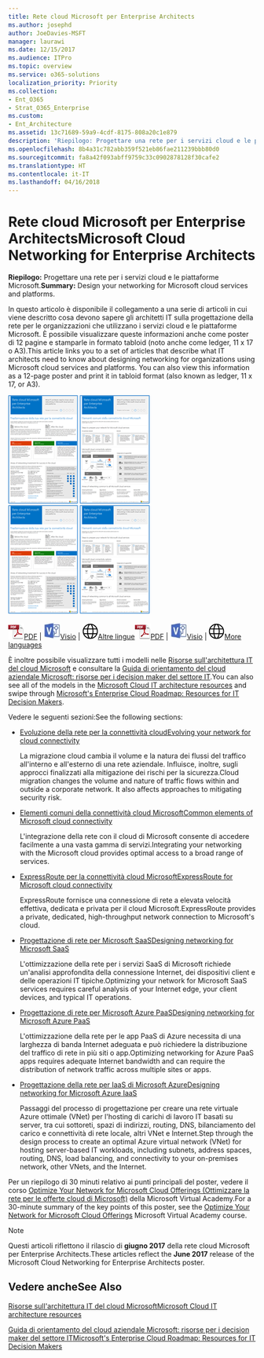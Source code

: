 ```yaml
---
title: Rete cloud Microsoft per Enterprise Architects
ms.author: josephd
author: JoeDavies-MSFT
manager: laurawi
ms.date: 12/15/2017
ms.audience: ITPro
ms.topic: overview
ms.service: o365-solutions
localization_priority: Priority
ms.collection:
- Ent_O365
- Strat_O365_Enterprise
ms.custom:
- Ent_Architecture
ms.assetid: 13c71689-59a9-4cdf-8175-808a20c1e879
description: 'Riepilogo: Progettare una rete per i servizi cloud e le piattaforme Microsoft.'
ms.openlocfilehash: 8b4a31c782abb359f521eb86fae211239bbb80d0
ms.sourcegitcommit: fa8a42f093abff9759c33c0902878128f30cafe2
ms.translationtype: HT
ms.contentlocale: it-IT
ms.lasthandoff: 04/16/2018
---
```

# <a name="microsoft-cloud-networking-for-enterprise-architects"></a><span data-ttu-id="92bc1-103">Rete cloud Microsoft per Enterprise Architects</span><span class="sxs-lookup"><span data-stu-id="92bc1-103">Microsoft Cloud Networking for Enterprise Architects</span></span>

 <span data-ttu-id="92bc1-104">**Riepilogo:** Progettare una rete per i servizi cloud e le piattaforme Microsoft.</span><span class="sxs-lookup"><span data-stu-id="92bc1-104">**Summary:** Design your networking for Microsoft cloud services and platforms.</span></span>
  
<span data-ttu-id="92bc1-p101">In questo articolo è disponibile il collegamento a una serie di articoli in cui viene descritto cosa devono sapere gli architetti IT sulla progettazione della rete per le organizzazioni che utilizzano i servizi cloud e le piattaforme Microsoft. È possibile visualizzare queste informazioni anche come poster di 12 pagine e stamparle in formato tabloid (noto anche come ledger, 11 x 17 o A3).</span><span class="sxs-lookup"><span data-stu-id="92bc1-p101">This article links you to a set of articles that describe what IT architects need to know about designing networking for organizations using Microsoft cloud services and platforms. You can also view this information as a 12-page poster and print it in tabloid format (also known as ledger, 11 x 17, or A3).</span></span>
  
<span data-ttu-id="92bc1-107">[![Immagine di scorrimento per modello di rete del cloud Microsoft](images/95e8ab6a-b4d0-4836-acc1-b0b77ebf46e6.png)  
](https://go.microsoft.com/fwlink/p/?linkid=842073)</span><span class="sxs-lookup"><span data-stu-id="92bc1-107">[![Thumb image for Microsoft cloud networking model](images/95e8ab6a-b4d0-4836-acc1-b0b77ebf46e6.png)  
](https://go.microsoft.com/fwlink/p/?linkid=842073)</span></span>
  
<span data-ttu-id="92bc1-108">![File PDF](images/ITPro_Other_PDFicon.png)[PDF](https://go.microsoft.com/fwlink/p/?linkid=842073) | ![File Visio](images/ITPro_Other_VisioIcon.jpg)[Visio](https://go.microsoft.com/fwlink/p/?linkid=842074) | ![Visualizzare una pagina con le versioni in altre lingue](images/e16c992d-b0f8-48ae-bf44-db7a9fcaab9e.png)[Altre lingue](https://www.microsoft.com/download/details.aspx?id=54425)</span><span class="sxs-lookup"><span data-stu-id="92bc1-108">![PDF file](images/ITPro_Other_PDFicon.png)[PDF](https://go.microsoft.com/fwlink/p/?linkid=842073) | ![Visio file](images/ITPro_Other_VisioIcon.jpg)[Visio](https://go.microsoft.com/fwlink/p/?linkid=842074) | ![See a page with versions in additional languages](images/e16c992d-b0f8-48ae-bf44-db7a9fcaab9e.png)[More languages](https://www.microsoft.com/download/details.aspx?id=54425)</span></span>
  
<span data-ttu-id="92bc1-109">È inoltre possibile visualizzare tutti i modelli nelle [Risorse sull'architettura IT del cloud Microsoft](microsoft-cloud-it-architecture-resources.md) e consultare la [Guida di orientamento del cloud aziendale Microsoft: risorse per i decision maker del settore IT](https://aka.ms/cloudarchitecture).</span><span class="sxs-lookup"><span data-stu-id="92bc1-109">You can also see all of the models in the [Microsoft Cloud IT architecture resources](microsoft-cloud-it-architecture-resources.md) and swipe through [Microsoft's Enterprise Cloud Roadmap: Resources for IT Decision Makers](https://aka.ms/cloudarchitecture).</span></span>
  
<span data-ttu-id="92bc1-110">Vedere le seguenti sezioni:</span><span class="sxs-lookup"><span data-stu-id="92bc1-110">See the following sections:</span></span>
  
- [<span data-ttu-id="92bc1-111">Evoluzione della rete per la connettività cloud</span><span class="sxs-lookup"><span data-stu-id="92bc1-111">Evolving your network for cloud connectivity</span></span>](evolving-your-network-for-cloud-connectivity.md)
    
    <span data-ttu-id="92bc1-p102">La migrazione cloud cambia il volume e la natura dei flussi del traffico all'interno e all'esterno di una rete aziendale. Influisce, inoltre, sugli approcci finalizzati alla mitigazione dei rischi per la sicurezza.</span><span class="sxs-lookup"><span data-stu-id="92bc1-p102">Cloud migration changes the volume and nature of traffic flows within and outside a corporate network. It also affects approaches to mitigating security risk.</span></span>
    
- [<span data-ttu-id="92bc1-114">Elementi comuni della connettività cloud Microsoft</span><span class="sxs-lookup"><span data-stu-id="92bc1-114">Common elements of Microsoft cloud connectivity</span></span>](common-elements-of-microsoft-cloud-connectivity.md)
    
    <span data-ttu-id="92bc1-115">L'integrazione della rete con il cloud di Microsoft consente di accedere facilmente a una vasta gamma di servizi.</span><span class="sxs-lookup"><span data-stu-id="92bc1-115">Integrating your networking with the Microsoft cloud provides optimal access to a broad range of services.</span></span>
    
- [<span data-ttu-id="92bc1-116">ExpressRoute per la connettività cloud Microsoft</span><span class="sxs-lookup"><span data-stu-id="92bc1-116">ExpressRoute for Microsoft cloud connectivity</span></span>](expressroute-for-microsoft-cloud-connectivity.md)
    
    <span data-ttu-id="92bc1-117">ExpressRoute fornisce una connessione di rete a elevata velocità effettiva, dedicata e privata per il cloud Microsoft.</span><span class="sxs-lookup"><span data-stu-id="92bc1-117">ExpressRoute provides a private, dedicated, high-throughput network connection to Microsoft's cloud.</span></span>
    
- [<span data-ttu-id="92bc1-118">Progettazione di rete per Microsoft SaaS</span><span class="sxs-lookup"><span data-stu-id="92bc1-118">Designing networking for Microsoft SaaS</span></span>](designing-networking-for-microsoft-saas.md)
    
    <span data-ttu-id="92bc1-119">L'ottimizzazione della rete per i servizi SaaS di Microsoft richiede un'analisi approfondita della connessione Internet, dei dispositivi client e delle operazioni IT tipiche.</span><span class="sxs-lookup"><span data-stu-id="92bc1-119">Optimizing your network for Microsoft SaaS services requires careful analysis of your Internet edge, your client devices, and typical IT operations.</span></span>
    
- [<span data-ttu-id="92bc1-120">Progettazione di rete per Microsoft Azure PaaS</span><span class="sxs-lookup"><span data-stu-id="92bc1-120">Designing networking for Microsoft Azure PaaS</span></span>](designing-networking-for-microsoft-azure-paas.md)
    
    <span data-ttu-id="92bc1-121">L'ottimizzazione della rete per le app PaaS di Azure necessita di una larghezza di banda Internet adeguata e può richiedere la distribuzione del traffico di rete in più siti o app.</span><span class="sxs-lookup"><span data-stu-id="92bc1-121">Optimizing networking for Azure PaaS apps requires adequate Internet bandwidth and can require the distribution of network traffic across multiple sites or apps.</span></span>
    
- [<span data-ttu-id="92bc1-122">Progettazione della rete per IaaS di Microsoft Azure</span><span class="sxs-lookup"><span data-stu-id="92bc1-122">Designing networking for Microsoft Azure IaaS</span></span>](designing-networking-for-microsoft-azure-iaas.md)
    
    <span data-ttu-id="92bc1-123">Passaggi del processo di progettazione per creare una rete virtuale Azure ottimale (VNet) per l'hosting di carichi di lavoro IT basati su server, tra cui sottoreti, spazi di indirizzi, routing, DNS, bilanciamento del carico e connettività di rete locale, altri VNet e Internet.</span><span class="sxs-lookup"><span data-stu-id="92bc1-123">Step through the design process to create an optimal Azure virtual network (VNet) for hosting server-based IT workloads, including subnets, address spaces, routing, DNS, load balancing, and connectivity to your on-premises network, other VNets, and the Internet.</span></span>
    
<span data-ttu-id="92bc1-124">Per un riepilogo di 30 minuti relativo ai punti principali del poster, vedere il corso [Optimize Your Network for Microsoft Cloud Offerings (Ottimizzare la rete per le offerte cloud di Microsoft)](https://mva.microsoft.com/it-IT/training-courses/optimize-your-network-for-microsoft-cloud-offerings-17743) della Microsoft Virtual Academy.</span><span class="sxs-lookup"><span data-stu-id="92bc1-124">For a 30-minute summary of the key points of this poster, see the [Optimize Your Network for Microsoft Cloud Offerings](https://mva.microsoft.com/it-IT/training-courses/optimize-your-network-for-microsoft-cloud-offerings-17743) Microsoft Virtual Academy course.</span></span>
  
> [!NOTE]
> <span data-ttu-id="92bc1-125">Questi articoli riflettono il rilascio di **giugno 2017** della rete cloud Microsoft per Enterprise Architects.</span><span class="sxs-lookup"><span data-stu-id="92bc1-125">These articles reflect the **June 2017** release of the Microsoft Cloud Networking for Enterprise Architects poster.</span></span>
  
## <a name="see-also"></a><span data-ttu-id="92bc1-126">Vedere anche</span><span class="sxs-lookup"><span data-stu-id="92bc1-126">See Also</span></span>

[<span data-ttu-id="92bc1-127">Risorse sull'architettura IT del cloud Microsoft</span><span class="sxs-lookup"><span data-stu-id="92bc1-127">Microsoft Cloud IT architecture resources</span></span>](microsoft-cloud-it-architecture-resources.md)

[<span data-ttu-id="92bc1-128">Guida di orientamento del cloud aziendale Microsoft: risorse per i decision maker del settore IT</span><span class="sxs-lookup"><span data-stu-id="92bc1-128">Microsoft's Enterprise Cloud Roadmap: Resources for IT Decision Makers</span></span>](https://sway.com/FJ2xsyWtkJc2taRD)



